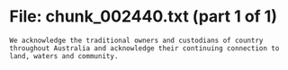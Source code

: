 ﻿# File: chunk_002440.txt (part 1 of 1)
```
We acknowledge the traditional owners and custodians of country throughout Australia and acknowledge their continuing connection to land, waters and community.
```

